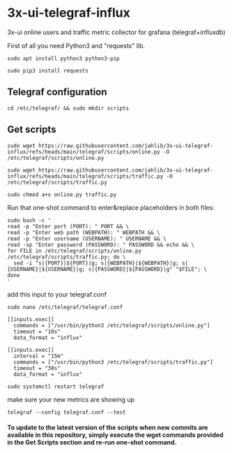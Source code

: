 # 3x-ui-telegraf-influx
3x-ui online users and traffic metric collector for grafana (telegraf+influxdb)

First of all you need Python3 and "requests" lib.
```
sudo apt install python3 python3-pip
```
```
sudo pip3 install requests
```

## Telegraf configuration
```
cd /etc/telegraf/ && sudo mkdir scripts
```
## Get scripts
```
sudo wget https://raw.githubusercontent.com/jahlib/3x-ui-telegraf-influx/refs/heads/main/telegraf/scripts/online.py -O /etc/telegraf/scripts/online.py
```
```
sudo wget https://raw.githubusercontent.com/jahlib/3x-ui-telegraf-influx/refs/heads/main/telegraf/scripts/traffic.py -O /etc/telegraf/scripts/traffic.py
```
```
sudo chmod a+x online.py traffic.py
```

Run that one-shot command to enter&replace placeholders in both files:
```
sudo bash -c '
read -p "Enter port (PORT): " PORT && \
read -p "Enter web path (WEBPATH): " WEBPATH && \
read -p "Enter username (USERNAME): " USERNAME && \
read -sp "Enter password (PASSWORD): " PASSWORD && echo && \
for FILE in /etc/telegraf/scripts/online.py /etc/telegraf/scripts/traffic.py; do \
  sed -i "s|{PORT}|${PORT}|g; s|{WEBPATH}|${WEBPATH}|g; s|{USERNAME}|${USERNAME}|g; s|{PASSWORD}|${PASSWORD}|g" "$FILE"; \
done
'
```

add this input to your telegraf.conf
```
sudo nano /etc/telegraf/telegraf.conf
```
```
[[inputs.exec]]
  commands = ["/usr/bin/python3 /etc/telegraf/scripts/online.py"]
  timeout = "10s"
  data_format = "influx"

[[inputs.exec]]
  interval = "15m"
  commands = ["/usr/bin/python3 /etc/telegraf/scripts/traffic.py"]
  timeout = "30s"
  data_format = "influx"
```
```
sudo systemctl restart telegraf
```

make sure your new metrics are showing up

```
telegraf --config telegraf.conf --test
```

#### To update to the latest version of the scripts when new commits are available in this repository, simply execute the wget commands provided in the Get Scripts section and re-run one-shot command.
